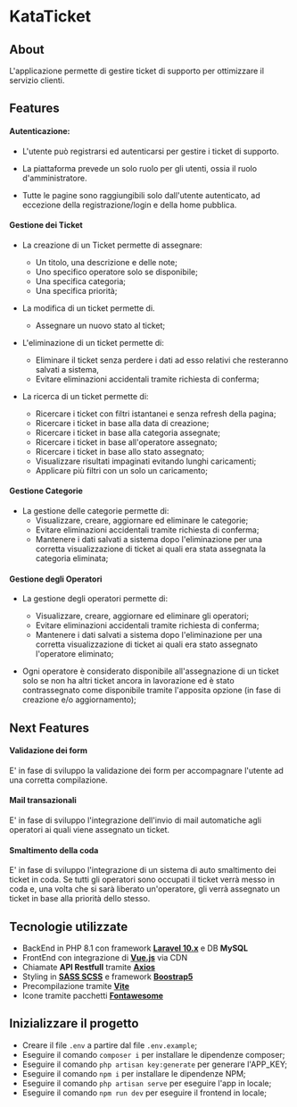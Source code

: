 # KataTicket

## About

L'applicazione permette di gestire ticket di supporto per ottimizzare il servizio clienti.

## Features

#### Autenticazione:

-   L'utente può registrarsi ed autenticarsi per gestire i ticket di supporto.

-   La piattaforma prevede un solo ruolo per gli utenti, ossia il ruolo d'amministratore.

-   Tutte le pagine sono raggiungibili solo dall'utente autenticato, ad eccezione della registrazione/login e della home pubblica.

#### Gestione dei Ticket

-   La creazione di un Ticket permette di assegnare:

    -   Un titolo, una descrizione e delle note;
    -   Uno specifico operatore solo se disponibile;
    -   Una specifica categoria;
    -   Una specifica priorità;

-   La modifica di un ticket permette di.

    -   Assegnare un nuovo stato al ticket;

-   L'eliminazione di un ticket permette di:

    -   Eliminare il ticket senza perdere i dati ad esso relativi che resteranno salvati a sistema,
    -   Evitare eliminazioni accidentali tramite richiesta di conferma;

-   La ricerca di un ticket permette di:
    -   Ricercare i ticket con filtri istantanei e senza refresh della pagina;
    -   Ricercare i ticket in base alla data di creazione;
    -   Ricercare i ticket in base alla categoria assegnate;
    -   Ricercare i ticket in base all'operatore assegnato;
    -   Ricercare i ticket in base allo stato assegnato;
    -   Visualizzare risultati impaginati evitando lunghi caricamenti;
    -   Applicare più filtri con un solo un caricamento;

#### Gestione Categorie

-   La gestione delle categorie permette di:
    -   Visualizzare, creare, aggiornare ed eliminare le categorie;
    -   Evitare eliminazioni accidentali tramite richiesta di conferma;
    -   Mantenere i dati salvati a sistema dopo l'eliminazione per una corretta visualizzazione di ticket ai quali era stata assegnata la categoria eliminata;

#### Gestione degli Operatori

-   La gestione degli operatori permette di:

    -   Visualizzare, creare, aggiornare ed eliminare gli operatori;
    -   Evitare eliminazioni accidentali tramite richiesta di conferma;
    -   Mantenere i dati salvati a sistema dopo l'eliminazione per una corretta visualizzazione di ticket ai quali era stato assegnato l'operatore eliminato;

-   Ogni operatore è considerato disponibile all'assegnazione di un ticket solo se non ha altri ticket ancora in lavorazione ed è stato contrassegnato come disponibile tramite l'apposita opzione (in fase di creazione e/o aggiornamento);

## Next Features

#### Validazione dei form

E' in fase di sviluppo la validazione dei form per accompagnare l'utente ad una corretta compilazione.

#### Mail transazionali

E' in fase di sviluppo l'integrazione dell'invio di mail automatiche agli operatori ai quali viene assegnato un ticket.

#### Smaltimento della coda

E' in fase di sviluppo l'integrazione di un sistema di auto smaltimento dei ticket in coda. Se tutti gli operatori sono occupati il ticket verrà messo in coda e, una volta che si sarà liberato un'operatore, gli verrà assegnato un ticket in base alla priorità dello stesso.

## Tecnologie utilizzate

-   BackEnd in PHP 8.1 con framework <b>[Laravel 10.x](https://laravel.com/)</b> e DB <b>MySQL</b>
-   FrontEnd con integrazione di <b>[Vue.js](https://vuejs.org/)</b> via CDN
-   Chiamate <b>API Restfull</b> tramite <b>[Axios](https://axios-http.com/)</b>
-   Styling in <b>[SASS SCSS](https://sass-lang.com/)</b> e framework <b>[Boostrap5](https://getbootstrap.com/)</b>
-   Precompilazione tramite <b>[Vite](https://vitejs.dev/)</b>
-   Icone tramite pacchetti <b>[Fontawesome](https://fontawesome.com/)</b>

## Inizializzare il progetto

-   Creare il file `.env` a partire dal file `.env.example`;
-   Eseguire il comando `composer i` per installare le dipendenze composer;
-   Eseguire il comando `php artisan key:generate` per generare l'APP_KEY;
-   Eseguire il comando `npm i` per installare le dipendenze NPM;
-   Eseguire il comando `php artisan serve` per eseguire l'app in locale;
-   Eseguire il comando `npm run dev` per eseguire il frontend in locale;
